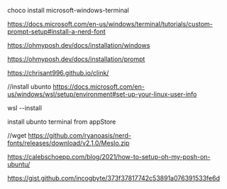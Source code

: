 choco install microsoft-windows-terminal

https://docs.microsoft.com/en-us/windows/terminal/tutorials/custom-prompt-setup#install-a-nerd-font

https://ohmyposh.dev/docs/installation/windows

https://ohmyposh.dev/docs/installation/prompt

https://chrisant996.github.io/clink/

//install ubunto
https://docs.microsoft.com/en-us/windows/wsl/setup/environment#set-up-your-linux-user-info

wsl --install

install ubunto terminal from appStore

//wget https://github.com/ryanoasis/nerd-fonts/releases/download/v2.1.0/Meslo.zip

https://calebschoepp.com/blog/2021/how-to-setup-oh-my-posh-on-ubuntu/

https://gist.github.com/incogbyte/373f37817742c53891a076391533fe6d

